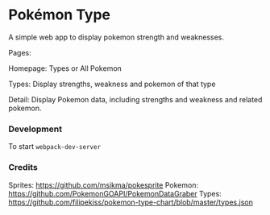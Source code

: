 # Pokémon Type

A simple web app to display pokemon strength and weaknesses.

Pages:

Homepage: Types or All Pokemon

Types: Display strengths, weakness and pokemon of that type

Detail: Display Pokemon data, including strengths and weakness and related pokemon.


### Development

To start `webpack-dev-server`

### Credits

Sprites: https://github.com/msikma/pokesprite
Pokemon: https://github.com/PokemonGOAPI/PokemonDataGraber
Types: https://github.com/filipekiss/pokemon-type-chart/blob/master/types.json
